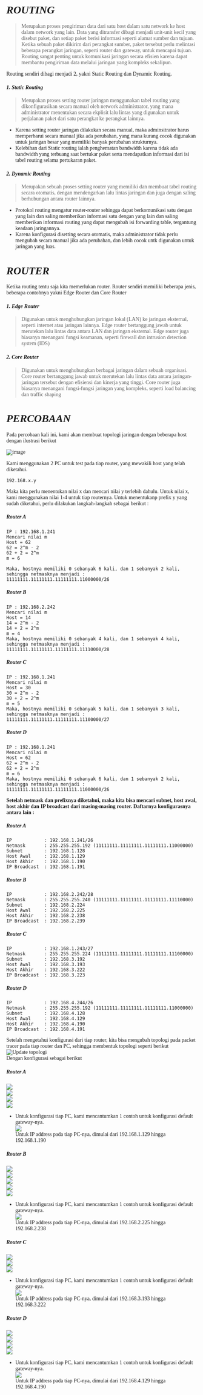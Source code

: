 
_**<h1 style="font-family:bahnschrift;">ROUTING</h1>**_
><div class ="isi" style="font-family:bahnschrift;"> Merupakan proses pengiriman data dari satu host dalam satu network ke host dalam network yang lain. Data yang ditransfer dibagi menjadi unit-unit kecil yang disebut paket, dan setiap paket berisi informasi seperti alamat sumber dan tujuan. Ketika sebuah paket dikirim dari perangkat sumber, paket tersebut perlu melintasi beberapa perangkat jaringan, seperti router dan gateway, untuk mencapai tujuan. Routing sangat penting untuk komunikasi jaringan secara efisien karena dapat membantu pengiriman data melalui jaringan yang kompleks sekalipun.

<div class ="isi" style="font-family:bahnschrift;"> Routing sendiri dibagi menjadi 2, yakni Static Routing dan Dynamic Routing.

***<h4 style="font-family:bahnschrift;">1. Static Routing</h4>*** 
> <div class ="isi" style="font-family:bahnschrift;"> Merupakan proses setting router jaringan menggunakan tabel routing yang dikonfigurasikan secara manual oleh network administrator, yang mana administrator menentukan secara ekplisit lalu lintas yang digunakan untuk perjalanan paket dari satu perangkat ke perangkat lainnya.

- <div class ="isi" style="font-family:bahnschrift;">Karena setting router jaringan dilakukan secara manual, maka adminsitrator harus memperbarui secara manual jika ada perubahan, yang mana kurang cocok digunakan untuk jaringan besar yang memiliki banyak perubahan strukturnya.
- <div class ="isi" style="font-family:bahnschrift;">Kelebihan dari Static routing ialah penghematan bandwidth karena tidak ada bandwidth yang terbuang saat bertukar paket serta mendapatkan informasi dari isi tabel routing selama pertukaran paket.


***<h4 style="font-family:bahnschrift;">2. Dynamic Routing</h4>*** 

> <div class ="isi" style="font-family:bahnschrift;"> Merupakan sebuah proses setting router yang memiliki dan membuat tabel routing secara otomatis, dengan mendengarkan lalu lintas jaringan dan juga dengan saling berhubungan antara router lainnya. 
- <div class ="isi" style="font-family:bahnschrift;">Protokol routing mengatur router-router sehingga dapat berkomunikasi satu dengan yang lain dan saling memberikan informasi satu dengan yang lain dan saling memberikan informasi routing yang dapat mengubah isi forwarding table, tergantung keadaan jaringannya.
- <div class ="isi" style="font-family:bahnschrift;"> Karena konfigurasi disetting secara otomatis, maka administrator tidak perlu mengubah secara manual jika ada perubahan, dan lebih cocok untk digunakan untuk jaringan yang luas.

_**<h1 style="font-family:bahnschrift;">ROUTER</h1>**_
<div class ="isi" style="font-family:bahnschrift;">Ketika routing tentu saja kita memerlukan router. Router sendiri memiliki beberapa jenis, beberapa contohnya yakni Edge Router dan Core Router

***<h4 style="font-family:bahnschrift;">1. Edge Router</h4>*** 
> <div class ="isi" style="font-family:bahnschrift;">Digunakan untuk menghubungkan jaringan lokal (LAN) ke jaringan eksternal, seperti internet atau jaringan lainnya. Edge router bertanggung jawab untuk merutekan lalu lintas data antara LAN dan jaringan eksternal. Edge router juga biasanya menangani fungsi keamanan, seperti firewall dan intrusion detection system (IDS)

***<h4 style="font-family:bahnschrift;">2. Core Router</h4>*** 
> <div class ="isi" style="font-family:bahnschrift;">Digunakan untuk menghubungkan berbagai jaringan dalam sebuah organisasi. Core router bertanggung jawab untuk merutekan lalu lintas data antara jaringan-jaringan tersebut dengan efisiensi dan kinerja yang tinggi. Core router juga biasanya menangani fungsi-fungsi jaringan yang kompleks, seperti load balancing dan traffic shaping

_**<h1 style="font-family:bahnschrift;">PERCOBAAN</h1>**_

<div class ="isi" style="font-family:bahnschrift;"> Pada percobaan kali ini, kami akan membuat topologi jaringan dengan beberapa host dengan ilustrasi berikut <br>

<img src="assets/Config0.png" alt="image"><br>

<div class ="isi" style="font-family:bahnschrift;"> Kami menggunakan 2 PC untuk test pada tiap router, yang mewakili host yang telah diketahui.

```192.168.x.y```

<div class ="isi" style="font-family:bahnschrift;"> Maka kita perlu menentukan nilai x dan mencari nilai y terlebih dahulu. Untuk nilai x, kami menggunakan nilai 1-4 untuk tiap routernya. Untuk menentukanp prefix y yang sudah diketahui, perlu dilakukan langkah-langkah sebagai berikut :

***<h5 style="font-family:bahnschrift;">Router A</h5>*** 
```copy code
IP : 192.168.1.241
Mencari nilai m
Host = 62
62 = 2^m - 2
62 + 2 = 2^m
m = 6

Maka, hostnya memiliki 0 sebanyak 6 kali, dan 1 sebanyak 2 kali, sehingga netmasknya menjadi :
11111111.11111111.11111111.11000000/26
```

***<h5 style="font-family:bahnschrift;">Router B</h5>*** 
```copy code
IP : 192.168.2.242
Mencari nilai m
Host = 14
14 = 2^m - 2
14 + 2 = 2^m
m = 4
Maka, hostnya memiliki 0 sebanyak 4 kali, dan 1 sebanyak 4 kali, sehingga netmasknya menjadi :
11111111.11111111.11111111.11110000/28
```
***<h5 style="font-family:bahnschrift;">Router C</h5>*** 
```copy code
IP : 192.168.1.241
Mencari nilai m
Host = 30
30 = 2^m - 2
30 + 2 = 2^m
m = 5
Maka, hostnya memiliki 0 sebanyak 5 kali, dan 1 sebanyak 3 kali, sehingga netmasknya menjadi :
11111111.11111111.11111111.11100000/27
```
***<h5 style="font-family:bahnschrift;">Router D</h5>*** 
```copy code
IP : 192.168.1.241
Mencari nilai m
Host = 62
62 = 2^m - 2
62 + 2 = 2^m
m = 6
Maka, hostnya memiliki 0 sebanyak 6 kali, dan 1 sebanyak 2 kali, sehingga netmasknya menjadi :
11111111.11111111.11111111.11000000/26
```

<div class ="isi" style="font-family:bahnschrift;"> <strong>Setelah netmask dan prefixnya diketahui, maka kita bisa mencari subnet, host awal, host akhir dan IP broadcast dari masing-masing router. Daftarnya konfigurasnya antara lain : </strong>

***<h5 style="font-family:bahnschrift;">Router A</h5>*** 
```copy code
IP            : 192.168.1.241/26
Netmask       : 255.255.255.192 (11111111.11111111.11111111.11000000)
Subnet        : 192.168.1.128
Host Awal     : 192.168.1.129
Host Akhir    : 192.168.1.190
IP Broadcast  : 192.168.1.191
```

***<h5 style="font-family:bahnschrift;">Router B</h5>*** 
```copy code
IP            : 192.168.2.242/28
Netmask       : 255.255.255.240 (11111111.11111111.11111111.11110000)
Subnet        : 192.168.2.224
Host Awal     : 192.168.2.225
Host Akhir    : 192.168.2.238
IP Broadcast  : 192.168.2.239
```

***<h5 style="font-family:bahnschrift;">Router C</h5>*** 
```copy code
IP            : 192.168.1.243/27
Netmask       : 255.255.255.224 (11111111.11111111.11111111.11100000)
Subnet        : 192.168.3.192
Host Awal     : 192.168.3.193
Host Akhir    : 192.168.3.222
IP Broadcast  : 192.168.3.223
```

***<h5 style="font-family:bahnschrift;">Router D</h5>*** 
```copy code
IP            : 192.168.4.244/26
Netmask       : 255.255.255.192 (11111111.11111111.11111111.11000000)
Subnet        : 192.168.4.128
Host Awal     : 192.168.4.129
Host Akhir    : 192.168.4.190
IP Broadcast  : 192.168.4.191
```

<div class ="isi" style="font-family:bahnschrift;">Setelah mengetahui konfigurasi dari tiap router, kita bisa mengubah topologi pada packet tracer pada tiap router dan PC, sehingga membentuk topologi seperti berikut <br>
<img src="assets/config1.png" alt="Update topologi"><br>
<div class ="isi" style="font-family:bahnschrift;">Dengan konfigurasi sebagai berikut <br>

***<h5 style="font-family:bahnschrift;">Router A</h5>*** 
<img src="assets/Router A_static.png"><br>
<img src="assets/Router A_fe0.png"><br>
<img src="assets/Router A_fe1.png"><br>
<img src="assets/Router A_fe2.png"><br>

- <div class ="isi" style="font-family:bahnschrift;">Untuk konfigurasi tiap PC, kami mencantumkan 1 contoh untuk konfigurasi default gateway-nya.<br>
    <img src="assets/PC_routerA.png"><br>
    <div class ="isi" style="font-family:bahnschrift;">Untuk IP address pada tiap PC-nya, dimulai dari 192.168.1.129 hingga 192.168.1.190

***<h5 style="font-family:bahnschrift;">Router B</h5>*** 
<img src="assets/Router B_static.png"><br>
<img src="assets/Router B_fe0.png"><br>
<img src="assets/Router B_fe1.png"><br>
<img src="assets/Router B_fe2.png"><br>
<img src="assets/Router B_fe3.png"><br>

- <div class ="isi" style="font-family:bahnschrift;">Untuk konfigurasi tiap PC, kami mencantumkan 1 contoh untuk konfigurasi default gateway-nya.<br>
    <img src="assets/PC_routerB.png"><br>
    <div class ="isi" style="font-family:bahnschrift;">Untuk IP address pada tiap PC-nya, dimulai dari 192.168.2.225 hingga 192.168.2.238

***<h5 style="font-family:bahnschrift;">Router C</h5>*** 
<img src="assets/Router C_static.png"><br>
<img src="assets/Router C_fe0.png"><br>
<img src="assets/Router C_fe1.png"><br>

- <div class ="isi" style="font-family:bahnschrift;">Untuk konfigurasi tiap PC, kami mencantumkan 1 contoh untuk konfigurasi default gateway-nya.<br>
    <img src="assets/PC_routerC.png"><br>
    <div class ="isi" style="font-family:bahnschrift;">Untuk IP address pada tiap PC-nya, dimulai dari 192.168.3.193 hingga 192.168.3.222

***<h5 style="font-family:bahnschrift;">Router D</h5>*** <img src="assets/Router A_static.png"><br>
<img src="assets/Router D_fe0.png"><br>
<img src="assets/Router D_fe1.png"><br>
<img src="assets/Router D_fe2.png"><br>

- <div class ="isi" style="font-family:bahnschrift;">Untuk konfigurasi tiap PC, kami mencantumkan 1 contoh untuk konfigurasi default gateway-nya.<br>
    <img src="assets/PC_routerD.png"><br>
    <div class ="isi" style="font-family:bahnschrift;">Untuk IP address pada tiap PC-nya, dimulai dari 192.168.4.129 hingga 192.168.4.190

